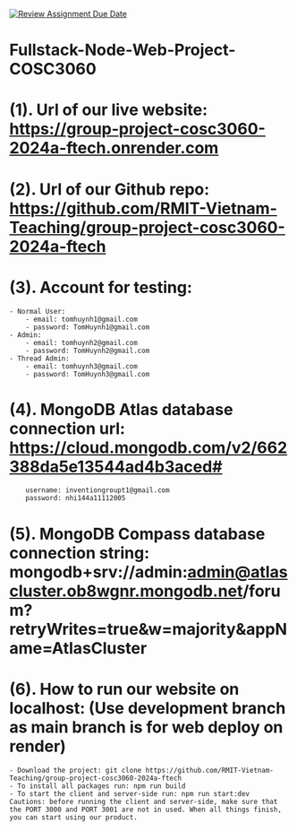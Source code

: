 [![Review Assignment Due Date](https://classroom.github.com/assets/deadline-readme-button-24ddc0f5d75046c5622901739e7c5dd533143b0c8e959d652212380cedb1ea36.svg)](https://classroom.github.com/a/ohvnreiu)
# Fullstack-Node-Web-Project-COSC3060

# (1). Url of our live website: https://group-project-cosc3060-2024a-ftech.onrender.com
# (2). Url of our Github repo: https://github.com/RMIT-Vietnam-Teaching/group-project-cosc3060-2024a-ftech
# (3). Account for testing:
    - Normal User: 
        - email: tomhuynh1@gmail.com
        - password: TomHuynh1@gmail.com
    - Admin:
        - email: tomhuynh2@gmail.com
        - password: TomHuynh2@gmail.com
    - Thread Admin: 
        - email: tomhuynh3@gmail.com
        - password: TomHuynh3@gmail.com
# (4).  MongoDB Atlas database connection url: https://cloud.mongodb.com/v2/662388da5e13544ad4b3aced#
        username: inventiongroupt1@gmail.com
        password: nhi144a11112005
# (5). MongoDB Compass database connection string: mongodb+srv://admin:admin@atlascluster.ob8wgnr.mongodb.net/forum?retryWrites=true&w=majority&appName=AtlasCluster
# (6). How to run our website on localhost: (Use development branch as main branch is for web deploy on render)
    - Download the project: git clone https://github.com/RMIT-Vietnam-Teaching/group-project-cosc3060-2024a-ftech
    - To install all packages run: npm run build
    - To start the client and server-side run: npm run start:dev
    Cautions: before running the client and server-side, make sure that the PORT 3000 and PORT 3001 are not in used. When all things finish, you can start using our product.
